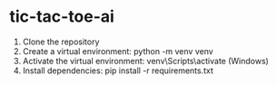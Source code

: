 # tic-tac-toe-ai

1. Clone the repository
2. Create a virtual environment: python -m venv venv
3. Activate the virtual environment: venv\Scripts\activate (Windows)
4. Install dependencies: pip install -r requirements.txt
